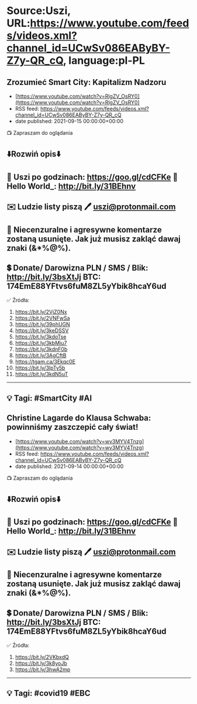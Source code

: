 # Source:Uszi, URL:https://www.youtube.com/feeds/videos.xml?channel_id=UCwSv086EAByBY-Z7y-QR_cQ, language:pl-PL

## Zrozumieć Smart City: Kapitalizm Nadzoru
 - [https://www.youtube.com/watch?v=RlgZV_OsRY0](https://www.youtube.com/watch?v=RlgZV_OsRY0)
 - RSS feed: https://www.youtube.com/feeds/videos.xml?channel_id=UCwSv086EAByBY-Z7y-QR_cQ
 - date published: 2021-09-15 00:00:00+00:00

📺 Zapraszam do oglądania

⬇️Rozwiń opis⬇️
------------------------------------------------------------
👀 Uszi po godzinach: https://goo.gl/cdCFKe
👀 Hello World_: http://bit.ly/31BEhnv
------------------------------------------------------------
✉️ Ludzie listy piszą 
🖊️ uszi@protonmail.com
------------------------------------------------------------
👺 Niecenzuralne i agresywne komentarze zostaną usunięte.  Jak już musisz zakląć dawaj znaki (&*%@%).
------------------------------------------------------------
💲 Donate/ Darowizna
PLN / SMS / Blik: http://bit.ly/3bsXtJj
BTC: 174EmE88YFtvs6fuM8ZL5yYbik8hcaY6ud
-------------------------------------------------------------
✅ Źródła:
1. https://bit.ly/2VjZ0Nx
2. https://bit.ly/2VNFwSa
3. https://bit.ly/39phUGN
4. https://bit.ly/3keDSSV
5. https://bit.ly/3kdoTse
6. https://bit.ly/3kbMiu7
7. https://bit.ly/3kdnF0b
8. https://bit.ly/3AgCftB
9. https://tgam.ca/3Ekqc0E
10. https://bit.ly/3lpTy5b
11. https://bit.ly/3kdN5uT
---------------------------------------------------------------
💡 Tagi: #SmartCity #AI 
--------------------------------------------------------------

## Christine Lagarde do Klausa Schwaba: powinniśmy zaszczepić cały świat!
 - [https://www.youtube.com/watch?v=wv3MYV4Tnzg](https://www.youtube.com/watch?v=wv3MYV4Tnzg)
 - RSS feed: https://www.youtube.com/feeds/videos.xml?channel_id=UCwSv086EAByBY-Z7y-QR_cQ
 - date published: 2021-09-14 00:00:00+00:00

📺 Zapraszam do oglądania

⬇️Rozwiń opis⬇️
------------------------------------------------------------
👀 Uszi po godzinach: https://goo.gl/cdCFKe
👀 Hello World_: http://bit.ly/31BEhnv
------------------------------------------------------------
✉️ Ludzie listy piszą 
🖊️ uszi@protonmail.com
------------------------------------------------------------
👺 Niecenzuralne i agresywne komentarze zostaną usunięte.  Jak już musisz zakląć dawaj znaki (&*%@%).
------------------------------------------------------------
💲 Donate/ Darowizna
PLN / SMS / Blik: http://bit.ly/3bsXtJj
BTC: 174EmE88YFtvs6fuM8ZL5yYbik8hcaY6ud
-------------------------------------------------------------
✅ Źródła:
1. https://bit.ly/2VKbxdQ
2. https://bit.ly/3k8yoJb
3. https://bit.ly/3hwA2mp
---------------------------------------------------------------
💡 Tagi: #covid19 #EBC
--------------------------------------------------------------

